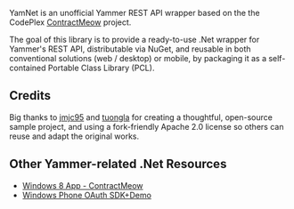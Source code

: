 YamNet is an unofficial Yammer REST API wrapper based on the the CodePlex
[ContractMeow](http://yammercontractmeow.codeplex.com/) project.

The goal of this library is to provide a ready-to-use .Net wrapper for Yammer's REST API,
distributable via NuGet, and reusable in both conventional solutions (web / desktop) or
mobile, by packaging it as a self-contained Portable Class Library (PCL).

## Credits
Big thanks to [jmjc95](http://www.codeplex.com/site/users/view/jmjc95) and
[tuongla](http://www.codeplex.com/site/users/view/tuongla) for creating a thoughtful,
open-source sample project, and using a fork-friendly Apache 2.0 license so others can reuse
and adapt the original works.

## Other Yammer-related .Net Resources
 * [Windows 8 App - ContractMeow](http://yammercontractmeow.codeplex.com/)
 * [Windows Phone OAuth SDK+Demo](https://github.com/yammer/windows-phone-oauth-sdk-demo)